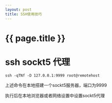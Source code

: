 ```yaml
---
layout: post
title: SSH使用技巧 
---
```

{{ page.title }}
=============

# ssh sockt5 代理

`ssh -qTNf -D 127.0.0.1:9999 root@remotehost`

上述命令在本地搭建一个sockt5服务器，端口为9999

执行后在本地浏览器或者网络设置中设置sockt5代理
 
